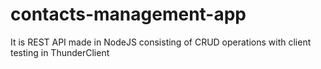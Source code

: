 # contacts-management-app
It is REST API made in NodeJS consisting of CRUD operations with client testing in ThunderClient
